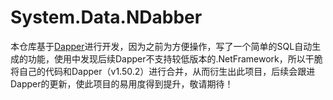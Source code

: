 # System.Data.NDabber

本仓库基于[Dapper](https://github.com/DapperLib/Dapper)进行开发，因为之前为方便操作，写了一个简单的SQL自动生成的功能，使用中发现后续Dapper不支持较低版本的.NetFramework，所以干脆将自己的代码和Dapper（v1.50.2）进行合并，从而衍生出此项目，后续会跟进Dapper的更新，使此项目的易用度得到提升，敬请期待！
